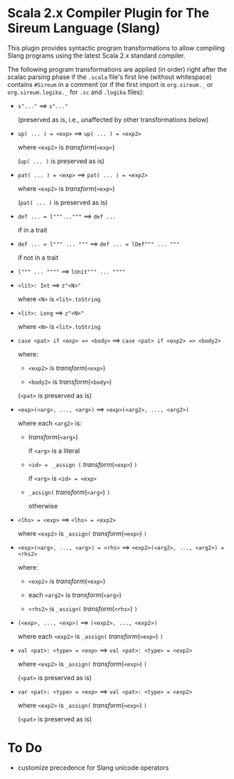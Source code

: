 # Scala 2.x Compiler Plugin for The Sireum Language (Slang)

This plugin provides syntactic program transformations to allow compiling
Slang programs using the latest Scala 2.x standard compiler.

The following program transformations are applied (in order) 
right after the scalac parsing phase if the ``.scala`` file's first line (without whitespace) contains 
``#Sireum`` in a comment (or if the first import is ``org.sireum._`` or ``org.sireum.logika._`` for
``.sc`` and ``.logika`` files):

* ``s"..."`` ⟹ ``s"..."``

  (preserved as is, i.e., unaffected by other transformations below)

* ``up( ... ) = <exp>`` ⟹ ``up( ... ) = <exp2>``

  where ``<exp2>`` is *transform*(``<exp>``)
  
  (``up( ... )`` is preserved as is)

* ``pat( ... ) = <exp>`` ⟹ ``pat( ... ) = <exp2>``

  where ``<exp2>`` is *transform*(``<exp>``)
  
  (``pat( ... )`` is preserved as is)

* ``def ... = l"""..."""`` ⟹ ``def ...``

   if in a trait  

* ``def ... = l""" ... """`` ⟹ ``def ... = lDef""" ... """``
  
  if not in a trait 

* ``l""" ... """"`` ⟹ ``lUnit""" ... """"``
 
* ``<lit>: Int`` ⟹ ``z"<N>"``

  where ``<N>`` is ``<lit>.toString``
 
* ``<lit>: Long`` ⟹ ``z"<N>"``

  where ``<N>`` is ``<lit>.toString``

* ``case <pat> if <exp> => <body>`` ⟹ ``case <pat> if <exp2> => <body2>``

  where:
   
  * ``<exp2>`` is *transform*(``<exp>``)
  
  * ``<body2>`` is *transform*(``<body>``)
  
  (``<pat>`` is preserved as is)

* ``<exp>(<arg>, ..., <arg>)`` ⟹ ``<exp>(<arg2>, ..., <arg2>)``

  where each ``<arg2>`` is:
  
  * *transform*(``<arg>``)
  
    if ``<arg>`` is a literal
   
  * ``<id> = `` ``_assign (`` *transform*(``<exp>``) ``)``
  
    if ``<arg>`` is ``<id> = <exp>``
   
  * ``_assign(`` *transform*(``<arg>``) ``)``
  
    otherwise
  
* ``<lhs> = <exp>`` ⟹ ``<lhs> = <exp2>``

  where ``<exp2>`` is ``_assign(`` *transform*(``<exp>``) ``)``

* ``<exp>(<arg>, ..., <arg>) = <rhs>`` ⟹ ``<exp2>(<arg2>, ..., <arg2>) = <rhs2>``
  
  where:
   
  * ``<exp2>`` is *transform*(``<exp>``)
   
  * each ``<arg2>`` is *transform*(``<arg>``)
  
  * ``<rhs2>`` is ``_assign(`` *transform*(``<rhs>``) ``)``
  
* ``(<exp>, ..., <exp>)`` ⟹ ``(<exp2>, ..., <exp2>)``

  where each ``<exp2>`` is ``_assign(`` *transform*(``<exp>``) ``)``

* ``val <pat>: <type> = <exp>`` ⟹ ``val <pat>: <type> = <exp2>`` 

  where ``<exp2>`` is ``_assign(`` *transform*(``<exp>``) ``)``
  
  (``<pat>`` is preserved as is)

* ``var <pat>: <type> = <exp>`` ⟹ ``val <pat>: <type> = <exp2>``

  where ``<exp2>`` is ``_assign(`` *transform*(``<exp>``) ``)``
  
  (``<pat>`` is preserved as is)


# To Do

* customize precedence for Slang unicode operators